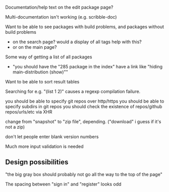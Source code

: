 Documentation/help text on the edit package page?

Multi-documentation isn't working (e.g. scribble-doc)

Want to be able to see packages with build problems, and packages without build problems
 - on the search page? would a display of all tags help with this?
 - or on the main page?

Some way of getting a list of all packages
 - "you should have the "285 package in the index" have a link like "hiding main-distribution (show)""

Want to be able to sort result tables

Searching for e.g. "(list 1 2)" causes a regexp compilation failure.

you should be able to specify git repos over http/https
you should be able to specify subdirs in git repos
you should check the existence of repos/github repos/urls/etc via XHR

change from "snapshot" to "zip file", depending. ("download" i guess if it's not a zip)

don't let people enter blank version numbers

Much more input validation is needed

## Design possibilities

"the big gray box should probably not go all the way to the top of the page"

The spacing between "sign in" and "register" looks odd
